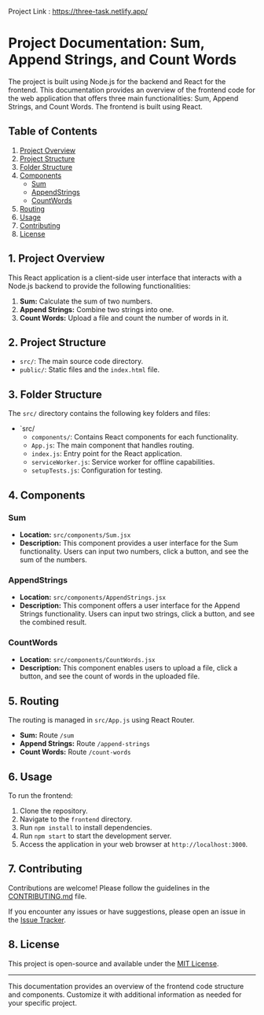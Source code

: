 Project Link : https://three-task.netlify.app/

# Project Documentation: Sum, Append Strings, and Count Words 

The project is built using Node.js for the backend and React for the frontend.
This documentation provides an overview of the frontend code for the web application that offers three main functionalities: Sum, Append Strings, and Count Words. The frontend is built using React.

## Table of Contents

1. [Project Overview](#project-overview)
2. [Project Structure](#project-structure)
3. [Folder Structure](#folder-structure)
4. [Components](#components)
   - [Sum](#sum)
   - [AppendStrings](#appendstrings)
   - [CountWords](#countwords)
5. [Routing](#routing)
6. [Usage](#usage)
7. [Contributing](#contributing)
8. [License](#license)

## 1. Project Overview

This React application is a client-side user interface that interacts with a Node.js backend to provide the following functionalities:

1. **Sum:** Calculate the sum of two numbers.
2. **Append Strings:** Combine two strings into one.
3. **Count Words:** Upload a file and count the number of words in it.

## 2. Project Structure

- `src/`: The main source code directory.
- `public/`: Static files and the `index.html` file.

## 3. Folder Structure

The `src/` directory contains the following key folders and files:

- `src/
  - `components/`: Contains React components for each functionality.
  - `App.js`: The main component that handles routing.
  - `index.js`: Entry point for the React application.
  - `serviceWorker.js`: Service worker for offline capabilities.
  - `setupTests.js`: Configuration for testing.

## 4. Components

### Sum

- **Location:** `src/components/Sum.jsx`
- **Description:** This component provides a user interface for the Sum functionality. Users can input two numbers, click a button, and see the sum of the numbers.

### AppendStrings

- **Location:** `src/components/AppendStrings.jsx`
- **Description:** This component offers a user interface for the Append Strings functionality. Users can input two strings, click a button, and see the combined result.

### CountWords

- **Location:** `src/components/CountWords.jsx`
- **Description:** This component enables users to upload a file, click a button, and see the count of words in the uploaded file.

## 5. Routing

The routing is managed in `src/App.js` using React Router.

- **Sum:** Route `/sum`
- **Append Strings:** Route `/append-strings`
- **Count Words:** Route `/count-words`

## 6. Usage

To run the frontend:

1. Clone the repository.
2. Navigate to the `frontend` directory.
3. Run `npm install` to install dependencies.
4. Run `npm start` to start the development server.
5. Access the application in your web browser at `http://localhost:3000`.

## 7. Contributing

Contributions are welcome! Please follow the guidelines in the [CONTRIBUTING.md](CONTRIBUTING.md) file.

If you encounter any issues or have suggestions, please open an issue in the [Issue Tracker](https://github.com/your-repository/frontend/issues).

## 8. License

This project is open-source and available under the [MIT License](LICENSE).

---

This documentation provides an overview of the frontend code structure and components. Customize it with additional information as needed for your specific project.
